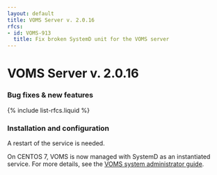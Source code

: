 ```yaml
---
layout: default
title: VOMS Server v. 2.0.16
rfcs:
- id: VOMS-913
  title: Fix broken SystemD unit for the VOMS server
---
```

# VOMS Server v. 2.0.16

### Bug fixes & new features

{% include list-rfcs.liquid %}

### Installation and configuration

A restart of the service is needed.

On CENTOS 7, VOMS is now managed with SystemD as an instantiated service. For
more details, see the [VOMS system administrator guide][sysadmin-guide].

[sysadmin-guide]: {{site.baseurl}}/documentation/sysadmin-guide/3.0.14/
